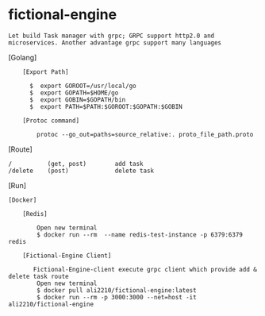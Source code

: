 # fictional-engine

    Let build Task manager with grpc; GRPC support http2.0 and microservices. Another advantage grpc support many languages 


[Golang]

        [Export Path]

          $  export GOROOT=/usr/local/go
          $  export GOPATH=$HOME/go
          $  export GOBIN=$GOPATH/bin
          $  export PATH=$PATH:$GOROOT:$GOPATH:$GOBIN
        
        [Protoc command]

            protoc --go_out=paths=source_relative:. proto_file_path.proto

<!-- [Javascript]

        [Protoc command]

            protoc --js_out=import_style=commonjs,binary:. proto_file_path.proto -->

[Route]
   
    /          (get, post)        add task 
    /delete    (post)             delete task


[Run]

    [Docker] 
    
        [Redis]

            Open new terminal 
            $ docker run --rm  --name redis-test-instance -p 6379:6379  redis
        
        [Fictional-Engine Client]

           Fictional-Engine-client execute grpc client which provide add & delete task route
            Open new terminal
            $ docker pull ali2210/fictional-engine:latest
            $ docker run --rm -p 3000:3000 --net=host -it ali2210/fictional-engine